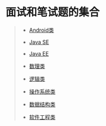 # 面试和笔试题的集合

>* [Android类](https://github.com/shencang/note/blob/master/Interview%26WrittenExamination/Android.md) 
>
>* [Java SE](https://github.com/shencang/note/blob/master/Interview%26WrittenExamination/JavaSE.md)
>
>* [Java EE](https://github.com/shencang/note/blob/master/Interview%26WrittenExamination/JavaEE.md)
>
>* [数理类](https://github.com/shencang/note/blob/master/Interview%26WrittenExamination/Mathematics.md)
>
>* [逻辑类](https://github.com/shencang/note/blob/master/Interview%26WrittenExamination/Logic.md)
>
>* [操作系统类](https://github.com/shencang/note/blob/master/Interview%26WrittenExamination/OS.md)
>
>* [数据结构类](https://github.com/shencang/note/blob/master/Interview%26WrittenExamination/DataStructure.md)
>
>* [软件工程类](https://github.com/shencang/note/blob/master/Interview%26WrittenExamination/SoftwareEngineering.md)